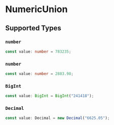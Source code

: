 # NumericUnion


## Supported Types

### `number`

```typescript
const value: number = 783235;
```

### `number`

```typescript
const value: number = 2883.98;
```

### `BigInt`

```typescript
const value: BigInt = BigInt("241418");
```

### `Decimal`

```typescript
const value: Decimal = new Decimal("6625.05");
```

